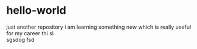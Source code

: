 # hello-world
just another repository
i am learning something new which is really useful for my career
thi si  
sgsdog
fsd
